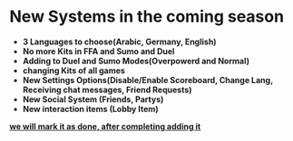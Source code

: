 # New Systems in the coming season
- **3 Languages to choose(Arabic, Germany, English)**
- **No more Kits in FFA and Sumo and Duel**
- **Adding to Duel and Sumo Modes(Overpowerd and Normal)**
- **changing Kits of all games**
- **New Settings Options(Disable/Enable Scoreboard, Change Lang, Receiving chat messages, Friend Requests)**
- **New Social System (Friends, Partys)**
- **New interaction items (Lobby Item)**


<u>**we will mark it as done, after completing adding it**<u>
